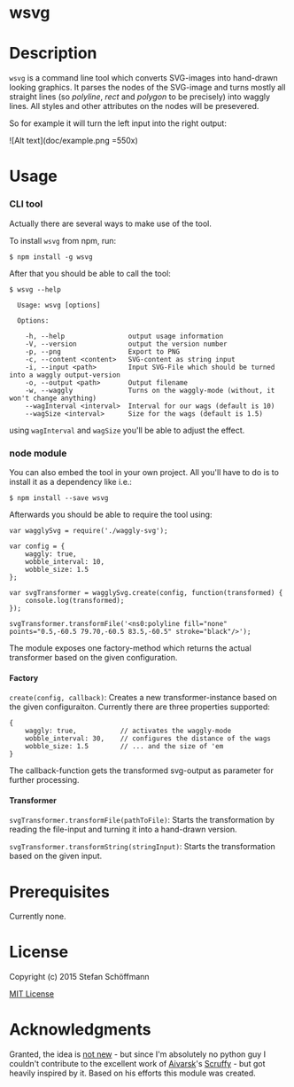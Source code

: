 wsvg
=============

# Description

`wsvg` is a command line tool which converts SVG-images into hand-drawn looking graphics. It parses the nodes of the SVG-image and turns mostly all straight lines (so _polyline_, _rect_ and _polygon_ to be precisely) into waggly lines. All styles and other attributes on the nodes will be presevered.

So for example it will turn the left input into the right output:

![Alt text](doc/example.png =550x)

# Usage

### CLI tool

Actually there are several ways to make use of the tool.

To install `wsvg` from npm, run:

```
$ npm install -g wsvg
```

After that you should be able to call the tool:

```
$ wsvg --help

  Usage: wsvg [options]

  Options:

    -h, --help                output usage information
    -V, --version             output the version number
    -p, --png                 Export to PNG
    -c, --content <content>   SVG-content as string input
    -i, --input <path>        Input SVG-File which should be turned into a waggly output-version
    -o, --output <path>       Output filename
    -w, --waggly              Turns on the waggly-mode (without, it won't change anything)
    --wagInterval <interval>  Interval for our wags (default is 10)
    --wagSize <interval>      Size for the wags (default is 1.5)
```

using `wagInterval` and `wagSize` you'll be able to adjust the effect.


### node module

You can also embed the tool in your own project. All you'll have to do is to install it as a dependency like i.e.:
```
$ npm install --save wsvg
```

Afterwards you should be able to require the tool using:

```
var wagglySvg = require('./waggly-svg');

var config = {
    waggly: true,
    wobble_interval: 10,
    wobble_size: 1.5
};

var svgTransformer = wagglySvg.create(config, function(transformed) {
    console.log(transformed);
});

svgTransformer.transformFile('<ns0:polyline fill="none" points="0.5,-60.5 79.70,-60.5 83.5,-60.5" stroke="black"/>');
```

The module exposes one factory-method which returns the actual transformer based on the given configuration. 

#### Factory
`create(config, callback)`: Creates a new transformer-instance based on the given configuraiton. Currently there are three properties supported:

```
{
    waggly: true,			// activates the waggly-mode
    wobble_interval: 30,	// configures the distance of the wags
    wobble_size: 1.5		// ... and the size of 'em
}
```

The callback-function gets the transformed svg-output as parameter for further processing.

#### Transformer
`svgTransformer.transformFile(pathToFile)`: Starts the transformation by reading the file-input and turning it into a hand-drawn version.

`svgTransformer.transformString(stringInput)`: Starts the transformation based on the given input.

# Prerequisites

Currently none.

<!-- 
- rsvg-convert
- graphviz
-->


# License

Copyright (c) 2015 Stefan Schöffmann

[MIT License](http://en.wikipedia.org/wiki/MIT_License)

# Acknowledgments

Granted, the idea is [not new](http://www.yuml.me/) - but since I'm absolutely no python guy I couldn't contribute to the excellent work of [Aivarsk](https://github.com/aivarsk)'s [Scruffy](https://github.com/aivarsk/scruffy) - but got heavily inspired by it. Based on his efforts this module was created.


